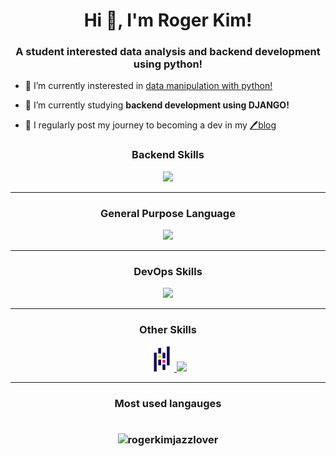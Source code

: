 <h1 align="center">Hi 👋, I'm Roger Kim!</h1>
<h3 align="center">A student interested data analysis and backend development using python!</h3>

- 🔭 I’m currently insterested in [data manipulation with python!](https://github.com/RogerKimJazzLover/PYTHON-Corporate-Data-Analysis.git)

- 🌱 I’m currently studying **backend development using DJANGO!**

- 📒 I regularly post my journey to becoming a dev in my [🖊️blog](https://rogerkimjazzlover.github.io/)

<h3 align="center">Backend Skills</h3>
<p align="center">
   <img src="https://skillicons.dev/icons?i=django,mysql,postgresql"/>
</p>
<hr/>
  
<h3 align="center">General Purpose Language</h3>
<p align="center">
   <img src="https://skillicons.dev/icons?i=python,c,cpp,cs"/>
</p>
<hr/>

<h3 align="center">DevOps Skills</h3>
<p align="center">
   <img src="https://skillicons.dev/icons?i=aws,docker,linux,bash,git,github"/>
</p>
<hr/>

<h3 align="center">Other Skills</h3>
<p align="center">
   <a href="https://pandas.pydata.org/" target="_blank" rel="noreferrer"> <img src="https://raw.githubusercontent.com/devicons/devicon/2ae2a900d2f041da66e950e4d48052658d850630/icons/pandas/pandas-original.svg" alt="pandas" width="40" height="40"/> </a>
   <img src="https://skillicons.dev/icons?i=html,css,pr"/>
</p>
<hr/>

<h3 align="center">Most used langauges
<br><br/>
<p>
  <img align="center" src="https://github-readme-stats.vercel.app/api/top-langs?username=rogerkimjazzlover&show_icons=true&locale=en&layout=compact" alt="rogerkimjazzlover" />
</p>
</h3>
